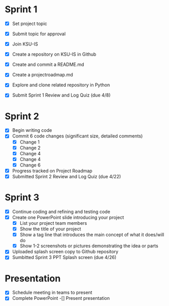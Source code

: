 # Sprint 1
- [x] Set project topic
- [x] Submit topic for approval
- [x] Join KSU-IS
- [x] Create a repository on KSU-IS in Github
- [x] Create and commit a README.md
- [x] Create a projectroadmap.md
- [x] Explore and clone related repository in Python
- [x] Submit Sprint 1 Review and Log Quiz (due 4/8)


# Sprint 2
- [x] Begin writing code
- [x] Commit 6 code changes (significant size, detailed comments)
  - [x] Change 1
  - [x] Change 2
  - [x] Change 4
  - [x] Change 4
  - [x] Change 6
- [x] Progress tracked on Project Roadmap
- [x] Submitted Sprint 2 Review and Log Quiz (due 4/22)

# Sprint 3
-[x] Continue coding and refining and testing code
-[x] Create one PowerPoint slide introducing your project
  - [x] List your project team members
  - [x] Show the title of your project
  - [x] Show a tag line that introduces the main concept of what it does/will do
  - [x] Show 1-2 screenshots or pictures demonstrating the idea or parts
-[x] Uploaded splash screen copy to Github repository
-[x] Sumbitted Sprint 3 PPT Splash screen (due 4/26)

# Presentation
-[x] Schedule meeting in teams to present
-[x] Complete PowerPoint
-[] Present presentation
